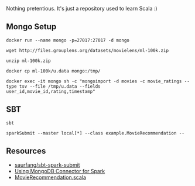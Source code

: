 Nothing pretentious. It's just a repository used to learn Scala :)



## Mongo Setup

```
docker run --name mongo -p=27017:27017 -d mongo

wget http://files.grouplens.org/datasets/movielens/ml-100k.zip

unzip ml-100k.zip

docker cp ml-100k/u.data mongo:/tmp/

docker exec -it mongo sh -c "mongoimport -d movies -c movie_ratings --type tsv --file /tmp/u.data --fields user_id,movie_id,rating,timestamp"
```


## SBT

```
sbt

sparkSubmit --master local[*] --class example.MovieRecommendation --
```

## Resources
- [saurfang/sbt-spark-submit](https://github.com/saurfang/sbt-spark-submit)
- [Using MongoDB Connector for Spark](http://cdn2.hubspot.net/hubfs/438089/notebooks/MongoDB_guest_blog/Using_MongoDB_Connector_for_Spark.html)
- [MovieRecommendation.scala](https://github.com/samweaver/mongodb-spark/blob/e03ffb8752bbad43d2c3ef97fb8a4f6c6bc663ab/movie-recommendations/src/main/scala/example/MovieRecommendation.scala)
